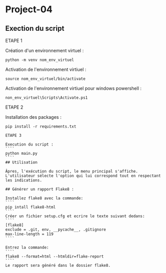 # Project-04

## Exection du script

ETAPE 1
 
Création d'un environnement virtuel : 
````
python -m venv nom_env_virtuel
````
Activation de l'environnement virtiuel : 
````
source nom_env_virtuel/bin/activate
````
Activation de l'environnement virtiuel pour windows powershell : 
````
non_env_virtuel\Scripts\Activate.ps1
````
ETAPE 2

Installation des packages : 
````````
pip install -r requirements.txt

ETAPE 3

Execution du script : 
````
python main.py
````
## Utilisation

Âpres, l'exécution du script, le menu principal s'affiche.
L'utilisateur sélecte l'option qui lui correspond tout en respectant les indications.

## Générer un rapport Flake8 :

Installez flake8 avec la commande: 
````
pip intall flake8-html
````
Créer un fichier setup.cfg et ecrire le texte suivant dedans:
````
[flake8]
exclude = .git, env, __pycache__, .gitignore
max-line-length = 119
````

Entrez la commande: 
````
flake8 --format=html --htmldir=flake-report
````
Le rapport sera généré dans le dossier flake8.
